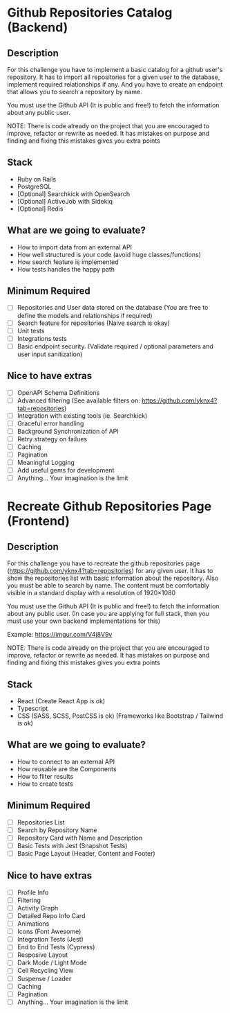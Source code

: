 # Github Repositories Catalog (Backend)
## Description
For this challenge you have to implement a basic catalog for a github user's repository.
It has to import all repositories for a given user to the database, implement required relationships if any.
And you have to create an endpoint that allows you to search a repository by name.

You must use the Github API (It is public and free!) to fetch the information about any public user.

NOTE: There is code already on the project that you are encouraged to improve, refactor or rewrite as needed. 
It has mistakes on purpose and finding and fixing this mistakes gives you extra points

## Stack
 - Ruby on Rails
 - PostgreSQL
 - [Optional] Searchkick with OpenSearch
 - [Optional] ActiveJob with Sidekiq
 - [Optional] Redis

## What are we going to evaluate?
 - How to import data from an external API
 - How well structured is your code (avoid huge classes/functions)
 - How search feature is implemented
 - How tests handles the happy path

## Minimum Required
  - [ ] Repositories and User data stored on the database (You are free to define the models and relationships if required)
  - [ ] Search feature for repositories (Naive search is okay)
  - [ ] Unit tests
  - [ ] Integrations tests
  - [ ] Basic endpoint security. (Validate required / optional parameters and user input sanitization)

## Nice to have extras
  - [ ] OpenAPI Schema Definitions
  - [ ] Advanced filtering (See available filters on: https://github.com/yknx4?tab=repositories)
  - [ ] Integration with existing tools (ie. Searchkick)
  - [ ] Graceful error handling
  - [ ] Background Synchronization of API
  - [ ] Retry strategy on failues
  - [ ] Caching
  - [ ] Pagination
  - [ ] Meaningful Logging
  - [ ] Add useful gems for development
  - [ ] Anything... Your imagination is the limit

# Recreate Github Repositories Page (Frontend)

## Description
For this challenge you have to recreate the github repositories page (https://github.com/yknx4?tab=repositories) for any given user.
It has to show the repositories list with basic information about the repository. Also you must be able to search by name.
The content must be comfortably visible in a standard display with a resolution of 1920×1080

You must use the Github API (It is public and free!) to fetch the information about any public user. (In case you are applying for full stack, then you must use your own backend implementations for this)

Example: https://imgur.com/V4j8V9v

NOTE: There is code already on the project that you are encouraged to improve, refactor or rewrite as needed. 
It has mistakes on purpose and finding and fixing this mistakes gives you extra points

## Stack
 - React <with hooks> (Create React App is ok)
 - Typescript
 - CSS (SASS, SCSS, PostCSS is ok) (Frameworks like Bootstrap / Tailwind is ok)

## What are we going to evaluate?
 - How to connect to an external API
 - How reusable are the Components
 - How to filter results
 - How to create tests
  
## Minimum Required
  - [ ] Repositories List
  - [ ] Search by Repository Name
  - [ ] Repository Card with Name and Description
  - [ ] Basic Tests with Jest (Snapshot Tests)
  - [ ] Basic Page Layout (Header, Content and Footer)
  
## Nice to have extras
  - [ ] Profile Info
  - [ ] Filtering
  - [ ] Activity Graph
  - [ ] Detailed Repo Info Card
  - [ ] Animations
  - [ ] Icons (Font Awesome)
  - [ ] Integration Tests (Jest)
  - [ ] End to End Tests (Cypress)
  - [ ] Resposive Layout
  - [ ] Dark Mode / Light Mode
  - [ ] Cell Recycling View
  - [ ] Suspense / Loader
  - [ ] Caching
  - [ ] Pagination
  - [ ] Anything... Your imagination is the limit
